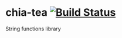 # chia-tea  [![Build Status](https://app.travis-ci.com/mgequivalents/chia-tea.svg?token=sSXHoiyReeytf3q8qCTo&branch=main)](https://app.travis-ci.com/mgequivalents/chia-tea)
String functions library



